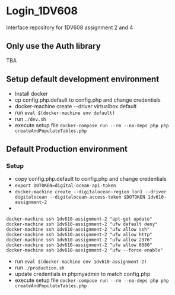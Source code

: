 # Login_1DV608
Interface repository for 1DV608 assignment 2 and 4

## Only use the Auth library
TBA

## Setup default development environment
* Install docker
* cp config.php.default to config.php and change credentials
* docker-machine create --driver virtualbox default
* run `eval $(docker-machine env default)`
* run `./dev.sh`
* execute setup file `docker-compose run --rm --no-deps php php createAndPopulateTables.php`

## Default Production environment

### Setup
* copy config.php.default to config.php and change credentials
* `export DOTOKEN=digital-ocean-api-token`
* `docker-machine create --digitalocean-region lon1 --driver digitalocean --digitalocean-access-token $DOTOKEN 1dv610-assignment-2`
* 
```
docker-machine ssh 1dv610-assignment-2 "apt-get update"
docker-machine ssh 1dv610-assignment-2 "ufw default deny"
docker-machine ssh 1dv610-assignment-2 "ufw allow ssh"
docker-machine ssh 1dv610-assignment-2 "ufw allow http"
docker-machine ssh 1dv610-assignment-2 "ufw allow 2376"
docker-machine ssh 1dv610-assignment-2 "ufw allow 8080"
docker-machine ssh 1dv610-assignment-2 "ufw --force enable"
```
* run `eval $(docker-machine env 1dv610-assignment-2)`
* run `./production.sh`
* update credentials in phpmyadmin to match config.php
* execute setup file `docker-compose run --rm --no-deps php php createAndPopulateTables.php`
